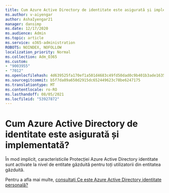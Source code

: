 ```yaml
---
title: Cum Azure Active Directory de identitate este asigurată și implementată
ms.author: v-aiyengar
author: AshaIyengar21
manager: dansimp
ms.date: 12/17/2020
ms.audience: Admin
ms.topic: article
ms.service: o365-administration
ROBOTS: NOINDEX, NOFOLLOW
localization_priority: Normal
ms.collection: Adm_O365
ms.custom:
- "9003955"
- "7012"
ms.openlocfilehash: 4d639525fa170ef1a501d4683c49fd50dad0c9b401b3ade1635d11e783524237
ms.sourcegitcommit: b5f7da89a650d2915dc652449623c78be6247175
ms.translationtype: MT
ms.contentlocale: ro-RO
ms.lasthandoff: 08/05/2021
ms.locfileid: "53927872"
---
```

# <a name="how-azure-active-directory-identity-protection-is-provisioned-and-deployed"></a>Cum Azure Active Directory de identitate este asigurată și implementată?

În mod implicit, caracteristicile Protecției Azure Active Directory identitate sunt activate la nivel de entitate găzduită pentru toți utilizatorii din entitatea găzduită.

Pentru a afla mai multe, [consultați Ce este Azure Active Directory identitate personală?](https://go.microsoft.com/fwlink/?linkid=2130395)